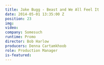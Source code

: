```yaml
---
title: Jake Bugg - Beast and We All Feel It
date: 2014-05-01 13:35:00 Z
position: 23
img: 
video: 
company: Somesuch
runtime: Promo
director: Bob Harlow
producers: Denna Cartamkhoob
role: Production Manager
is-featured: 
---
```


